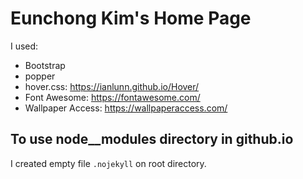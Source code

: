# Eunchong Kim's Home Page
I used:
- Bootstrap
- popper
- hover.css: https://ianlunn.github.io/Hover/
- Font Awesome: https://fontawesome.com/
- Wallpaper Access: https://wallpaperaccess.com/



## To use node__modules directory in github.io
I created empty file `.nojekyll` on root directory.
